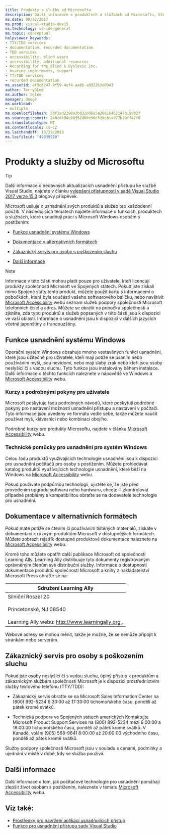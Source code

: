 ```yaml
---
title: Produkty a služby od Microsoftu
description: Další informace o produktech a službách od Microsoftu, která můžou pomoct náš operační systémy, programů a aplikace pro každodenní použití, včetně osobám s postižením.
ms.date: 08/22/2017
ms.prod: visual-studio-dev15
ms.technology: vs-ide-general
ms.topic: conceptual
helpviewer_keywords:
- TTY/TDD services
- documentation, recorded documentation
- TDD services
- accessibility, blind users
- accessibility, additional resources
- Recording for the Blind & Dyslexic Inc.
- hearing impairments, support
- TT/TDD services
- recorded documentation
ms.assetid: ef3c6247-9f59-4ef4-aa8b-a8922b3e0943
author: TerryGLee
ms.author: tglee
manager: douge
ms.workload:
- multiple
ms.openlocfilehash: 58f3ad239802b032006a5a28816462147018982f
ms.sourcegitcommit: 240c8b34e80952d00e90c52dcb1a077b9aff47f6
ms.translationtype: MT
ms.contentlocale: cs-CZ
ms.lasthandoff: 10/23/2018
ms.locfileid: "49839528"
---
```

# <a name="accessibility-products-and-services-from-microsoft"></a>Produkty a služby od Microsoftu

> [!TIP]
> Další informace o nedávných aktualizacích usnadnění přístupu ke službě Visual Studio, najdete v článku [vylepšení přístupnosti v sadě Visual Studio 2017 verze 15.3](https://blogs.msdn.microsoft.com/visualstudio/2017/08/14/accessibility-improvements-in-visual-studio-2017-version-15-3/) blogový příspěvek.

Microsoft usiluje o usnadnění svých produktů a služeb pro každodenní použití. V následujících tématech najdete informace o funkcích, produktech a službách, které usnadňují práci s Microsoft Windows osobám s postižením:

-   [Funkce usnadnění systému Windows](../../ide/reference/accessibility-products-and-services-from-microsoft.md#windows)

-   [Dokumentace v alternativních formátech](../../ide/reference/accessibility-products-and-services-from-microsoft.md#altfortmats)

-   [Zákaznický servis pro osoby s poškozením sluchu](../../ide/reference/accessibility-products-and-services-from-microsoft.md#hearing)

-   [Další informace](../../ide/reference/accessibility-products-and-services-from-microsoft.md#moreinfo)

> [!NOTE]
> Informace v této části mohou platit pouze pro uživatele, kteří licencují produkty společnosti Microsoft ve Spojených státech. Pokud jste získali mimo Spojené státy tento produkt, můžete použít kartu s informacemi o pobočkách, která byla součástí vašeho softwarového balíčku, nebo navštívit [Microsoft Accessibility](http://go.microsoft.com/fwlink/?LinkId=8431) webu seznam služeb podpory společnosti Microsoft telefonních čísel a adres. Můžete se obrátit na pobočku společnosti a zjistěte, zda typu produktů a služeb popsaných v této části jsou k dispozici ve vaší oblasti. Informace o usnadnění jsou k dispozici v dalších jazycích včetně japonštiny a francouzštiny.

##  <a name="windows"></a> Funkce usnadnění systému Windows

 Operační systém Windows obsahuje mnoho vestavěných funkcí usnadnění, které jsou užitečné pro uživatele, kteří mají potíže se psaním nebo používáním myši, jsou nevidomí, nebo mají slabý zrak nebo kteří jsou osoby neslyšící či s vadou sluchu. Tyto funkce jsou instalovány během instalace. Další informace o těchto funkcích naleznete v nápovědě ve Windows a [Microsoft Accessibility](http://go.microsoft.com/fwlink/?LinkId=8431) webu.

### <a name="free-step-by-step-tutorials"></a>Kurzy s podrobnými pokyny pro uživatele

 Microsoft poskytuje řadu podrobných návodů, které poskytují podrobné pokyny pro nastavení možností usnadnění přístupu a nastavení v počítači. Tyto informace jsou uvedeny ve formátu vedle sebe, takže můžete naučit používat myš, klávesnici nebo kombinaci obojího.

 Podrobné kurzy pro produkty Microsoftu, najdete v článku [Microsoft Accessibility](http://go.microsoft.com/fwlink/?LinkId=8431) webu.

### <a name="assistive-technology-products-for-windows"></a>Technické pomůcky pro usnadnění pro systém Windows

 Celou řadu produktů využívajících technologie usnadnění jsou k dispozici pro usnadnění počítačů pro osoby s postižením. Můžete prohledávat katalog produktů využívajících technologie usnadnění, které běží na Windows na [Microsoft Accessibility](http://go.microsoft.com/fwlink/?LinkId=8431) webu.

 Pokud používáte podpůrnou technologií, ujistěte se, že jste před provedením upgradu softwaru nebo hardwaru, chcete-li zkontrolovat případné problémy s kompatibilitou obraťte se na dodavatele technologie pro usnadnění.

##  <a name="altfortmats"></a> Dokumentace v alternativních formátech

Pokud máte potíže se čtením či používáním tištěných materiálů, získáte v dokumentaci k různým produktům Microsoft v dostupnějších formátech. Můžete zobrazit rejstřík dostupné produktové dokumentace naleznete na [Microsoft Accessibility](http://go.microsoft.com/fwlink/?LinkId=8431) webu.

Kromě toho můžete opatřit další publikace Microsoft od společnosti Learning Ally. Learning Ally distribuuje tyto dokumenty registrovaným oprávněným členům své distribuční služby. Informace o dostupnosti dokumentace produktů společnosti Microsoft a knihy z nakladatelství Microsoft Press obraťte se na:

|Sdružení Learning Ally|
| - |
|Silniční Roszel 20<br /><br /> Princetonské, NJ 08540<br /><br /> Learning Ally webu: [ http://www.learningally.org ](http://www.learningally.org/).|

Webové adresy se mohou měnit, takže je možné, že se nemůže připojit k stránkám nebo serverům.

##  <a name="hearing"></a> Zákaznický servis pro osoby s poškozením sluchu

Pokud jste osoby neslyšící či s vadou sluchu, úplný přístup k produktům a zákaznickým službám společnosti Microsoft je k dispozici prostřednictvím služby textového telefonu (TTY/TDD):

- Zákaznický servis obraťte se na Microsoft Sales Information Center na (800) 892-5234 6:30:00 až 17:30:00 tichomořského času, pondělí až pátek kromě svátků.

- Technická podpora ve Spojených státech amerických Kontaktujte Microsoft Product Support Services na (800) 892-5234 mezi 6:00:00 a 18:00:00 tichomořského času, pondělí až pátek kromě svátků. V Kanadě, volání (905) 568-9641 8:00:00 až 20:00:00 východního času, pondělí až pátek kromě svátků.

Služby podpory společnosti Microsoft jsou v souladu s cenami, podmínky a ujednání v místě v době, kdy se služba používá.

##  <a name="moreinfo"></a> Další informace

Další informace o tom, jak počítačové technologie pro usnadnění pomáhají zlepšit život osobám s postižením, naleznete v tématu [Microsoft Accessibility](http://go.microsoft.com/fwlink/?LinkId=8431) webu.

## <a name="see-also"></a>Viz také:

* [Prostředky pro navržení aplikací usnadňujících přístup](../../ide/reference/resources-for-designing-accessible-applications.md)
* [Funkce pro usnadnění přístupu sady Visual Studio](../../ide/reference/accessibility-features-of-visual-studio.md)
